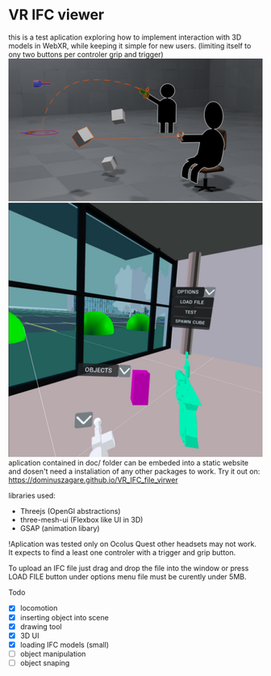 
# VR IFC viewer
this is a test aplication exploring how to implement interaction with 3D models in WebXR,
while keeping it simple for new users. (limiting itself to ony two buttons per controler grip and trigger)
![interaction](./docImages/teleportAndSelection.png)
![screenshot](./docImages/com.oculus.browser-20220524-131953.jpg)
aplication contained in doc/ folder can be embeded into a static website and dosen't need a instaliation of any other packages to work.
Try it out on: https://dominuszagare.github.io/VR_IFC_file_virwer

libraries used:
- Threejs (OpenGl abstractions)
- three-mesh-ui (Flexbox like UI in 3D)
- GSAP (animation libary)

!Aplication was tested only on  Ocolus Quest other headsets may not work.
It expects to find a least one controler with a trigger and grip button.

To upload an IFC file just drag and drop the file into the window or press LOAD FILE button under options menu
file must be curently under 5MB.

Todo
- [x] locomotion
- [x] inserting object into scene
- [x] drawing tool
- [x] 3D UI 
- [x] loading IFC models (small)
- [ ] object manipulation
- [ ] object snaping